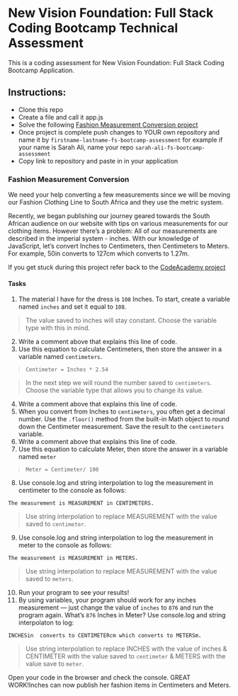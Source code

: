 # New Vision Foundation: Full Stack Coding Bootcamp Technical Assessment
This is a coding assessment for New Vision Foundation: Full Stack Coding Bootcamp Application.

## Instructions:
- Clone this repo
- Create a file and call it app.js
- Solve the following [Fashion Measurement Conversion project](https://github.com/nu-viz/fs-bootcamp-assessment#fashion-measurement-conversion)
- Once project is complete push changes to YOUR own repository and name it by `firstname-lastname-fs-bootcamp-assessment` for example if your name is Sarah Ali, name your repo `sarah-ali-fs-bootcamp-assessment`
- Copy link to repository and paste in in your application

### Fashion Measurement Conversion
We need your help converting a few measurements since we will be moving our Fashion Clothing Line to South Africa and they use the metric system.

Recently, we began publishing our journey geared towards the South African  audience on our website with tips on various measurements for our clothing items. However there’s a problem: All of our measurements are described in the imperial system - inches.
With our knowledge of JavaScript, let’s convert Inches to Centimeters, then Centimeters to Meters.
For example, 50in  converts to 127cm which converts to 1.27m.

If you get stuck during this project refer back to the [CodeAcademy project](https://www.codecademy.com/courses/introduction-to-javascript/projects/kelvin-weather-javascript)

#### Tasks
1. The material I have for the dress is  `108` Inches. To start, create a variable named `inches` and set it equal to `108`. 
> The value saved to inches will stay constant. Choose the variable type with this in mind.

2. Write a comment above that explains this line of code.
3. Use this equation to calculate Centimeters, then store the answer in a variable named `centimeters`.
> `Centimeter = Inches * 2.54`

> In the next step we will round the number saved to `centimeters`. Choose the variable type that allows you to change its value.

4. Write a comment above that explains this line of code.
5. When you convert from Inches to `centimeters`, you often get a decimal number.
Use the `.floor()` method from the built-in Math object to round down the Centimeter measurement. Save the result to the `centimeters` variable.
6. Write a comment above that explains this line of code.
7. Use this equation to calculate Meter, then store the answer in a variable named `meter`
>`Meter = Centimeter/ 100`
8. Use console.log and string interpolation to log the measurement in centimeter to the console as follows:
```
The measurement is MEASUREMENT in CENTIMETERS.
```
> Use string interpolation to replace MEASUREMENT with the value saved to `centimeter`.
9. Use console.log and string interpolation to log the measurement in meter to the console as follows:
```
The measurement is MEASUREMENT in METERS.
````
> Use string interpolation to replace MEASUREMENT with the value saved to `meters`.
10. Run your program to see your results!
11. By using variables, your program should work for any inches measurement — just change the value of `inches` to `876` and run the program again. What’s `876` Inches in Meter? Use console.log and string interpolaton to log:

```
INCHESin  converts to CENTIMETERcm which converts to METERSm.
```
> Use string interpolation to replace INCHES with the value of inches & CENTIMETER with the value saved to `centimeter` & METERS with the value save to `meter`.

Open your code in the browser and check the console. GREAT WORK!Inches can now publish her fashion items in Centimeters and Meters.

